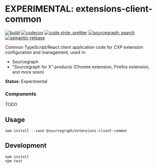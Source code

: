 # EXPERIMENTAL: extensions-client-common

[![build](https://travis-ci.org/sourcegraph/extensions-client-common.svg?branch=master)](https://travis-ci.org/sourcegraph/extensions-client-common)
[![codecov](https://codecov.io/gh/sourcegraph/extensions-client-common/branch/master/graph/badge.svg?token=SLtdKY3zQx)](https://codecov.io/gh/sourcegraph/extensions-client-common)
[![code style: prettier](https://img.shields.io/badge/code_style-prettier-ff69b4.svg)](https://github.com/prettier/prettier)
[![sourcegraph: search](https://img.shields.io/badge/sourcegraph-search-brightgreen.svg)](https://sourcegraph.com/github.com/sourcegraph/extensions-client-common)
[![semantic-release](https://img.shields.io/badge/%20%20%F0%9F%93%A6%F0%9F%9A%80-semantic--release-e10079.svg)](https://github.com/semantic-release/semantic-release)

Common TypeScript/React client application code for CXP extension configuration and management, used in:

- Sourcegraph
- "Sourcegraph for X" products (Chrome extension, Firefox extension, and more soon)

**Status:** Experimental

### Components

TODO

## Usage

```shell
npm install --save @sourcegraph/extensions-client-common
```

## Development

```shell
npm install
npm test
```
